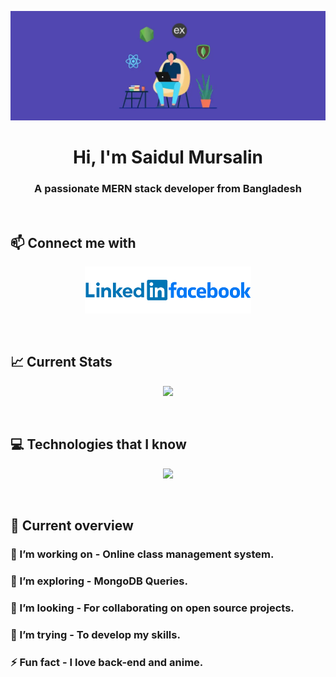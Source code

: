 [![MasterHead](https://raw.githubusercontent.com/rocktohq/rocktohq/main/assets/images/banner.png)](https://monirhq.com)
<h1 align="center">Hi, I'm Saidul Mursalin</h1>
<h3 align="center">A passionate MERN stack developer from Bangladesh</h3>
<br/>

## 📫 Connect me with
[<p align="center"><img height="75" src="https://raw.githubusercontent.com/rocktohq/rocktohq/main/assets/images/linkedin.png">](https://www.linkedin.com/in/itzmonir)[<img height="75" src="https://raw.githubusercontent.com/rocktohq/rocktohq/main/assets/images/facebook.png">](https://facebook.com/itzmonir)</p>
<br/>

## 📈 Current Stats
<p align="center">
<img src="https://github-readme-streak-stats.herokuapp.com?user=rocktohq&theme=tokyonight">
</p>
<br/>

## 💻 Technologies that I know
<p align="center">
  <a href="https://skillicons.dev">
    <img src="https://skillicons.dev/icons?i=html,css,js,react,nodejs,express,firebase,mongodb,tailwind,bootstrap" />
  </a>
</p>
<br/>

## 👀 Current overview
### 🔭 I’m working on - Online class management system. 
### 🌱 I’m exploring - MongoDB Queries. 
### 👯 I’m looking - For collaborating on open source projects. 
### 🤔 I’m trying - To develop my skills. 
### ⚡ Fun fact - I love back-end and anime.

<br />

#
<p align="center"><img src="http://github-profile-summary-cards.vercel.app/api/cards/repos-per-language?username=rocktohq&theme=tokyonight" alt=""></p>
